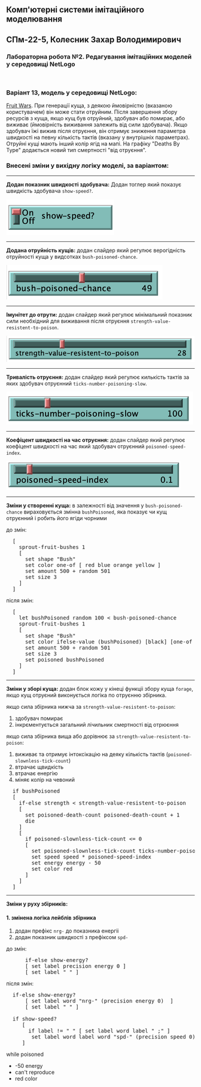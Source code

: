 ## Комп'ютерні системи імітаційного моделювання
## СПм-22-5, **Колесник Захар Володимирович**
### Лабораторна робота №**2**. Редагування імітаційних моделей у середовищі NetLogo

<br>

### Варіант 13, модель у середовищі NetLogo:
[Fruit Wars](http://www.netlogoweb.org/launch#http://www.netlogoweb.org/assets/modelslib/Sample%20Models/Social%20Science/Economics/Fruit%20Wars.nlogo). При генерації куща, з деякою ймовірністю (вказаною користувачем) він може стати отруйним. Після завершення збору ресурсів з куща, якщо кущ був отруйний, здобувач або помирає, або виживає (ймовірність виживання залежить від сили здобувача). Якщо здобувач їжі вижив після отруєння, він отримує зниження параметра швидкості на певну кількість тактів (вказану у внутрішніх параметрах). Отруйні кущі мають інший колір ягід на мапі. На графіку "Deaths By Type" додається новий тип смертності "від отруєння".

### Внесені зміни у вихідну логіку моделі, за варіантом:

---
**Додан показник швидкості здобувача:** Додан тоглер який показує швидкість здобувача `show-speed?`.

![show-speed](show-speed.png)

---
**Додана отруйність кущів:** додан слайдер який регулює верогідність отруйності куща у видсотках `bush-poisoned-chance`.

![bush-poisoned-chance](bush-poisoned-chance.png)

---
**Імунітет до отрути:** 
додан слайдер який регулює мінімальний показник сили необхідний для виживання після отруєння `strength-value-resistent-to-poison`.

![strength-value-resistent-to-poison](strength-value-resistent-to-poison.png)

---
**Тривалість отруєння:** 
додан слайдер який регулює килькість тактів за яких здобувач отруєнний `ticks-number-poisoning-slow`.

![ticks-number-poisoning-slow](ticks-number-poisoning-slow.png)

---
**Коефіцент швидкості на час отруєння:** 
додан слайдер який регулює коефіцент швидкості на час який здобувач отруєнний `poisoned-speed-index`.

![poisoned-speed-index](poisoned-speed-index.png)

---
**Зміни у створенні куща:**
в залежності від значення у `bush-poisoned-chance` вираховується змінна `bushPoisoned`, яка показує чи кущ отруєнний і робить його ягіди чорними

до змін:
<pre>
  [
    sprout-fruit-bushes 1
    [
      set shape "Bush"
      set color one-of [ red blue orange yellow ]
      set amount 500 + random 501
      set size 3
    ]
  ]
</pre>

після змін:
<pre>
  [
    let bushPoisoned random 100 < bush-poisoned-chance
    sprout-fruit-bushes 1
    [
      set shape "Bush"
      set color ifelse-value (bushPoisoned) [black] [one-of [ red blue orange yellow ]]
      set amount 500 + random 501
      set size 3
      set poisoned bushPoisoned
    ]
  ]
</pre>


---
**Зміни у зборі куща:** 
додан блок кожу у кінеці функціі збору куща `forage`, якщо кущ отруєний виконується логіка по отруєнню збірника.

якщо сила збірника нижча за `strength-value-resistent-to-poison`:
1. здобувач помирає
2. інкрєментується загальний лічильник смертності від отрюєння

якщо сила збірника вища або дорівнює за `strength-value-resistent-to-poison`:
1. виживає та отримує інтоксікацію на деяку кількість тактів (`poisoned-slownless-tick-count`)
2. втрачає щвидкість
3. втрачає енергію
4. міняє колір на чевоний
<pre>
  if bushPoisoned
  [
    if-else strength < strength-value-resistent-to-poison
    [
      set poisoned-death-count poisoned-death-count + 1
      die
    ]
    [
      if poisoned-slownless-tick-count <= 0
      [
        set poisoned-slownless-tick-count ticks-number-poisoning-slow
        set speed speed * poisoned-speed-index
        set energy energy - 50
        set color red
      ]
    ]
  ]
</pre>

---
**Зміни у руху збірників:**

#### 1. змінена логіка лейблів збірника
1. додан префікс `nrg-` до показника енергіі
2. додан показник швидкості з префіксом `spd-`

до змін:
<pre>
      if-else show-energy?
      [ set label precision energy 0 ]
      [ set label " " ]
</pre>


після змін:
<pre>
  if-else show-energy?
      [ set label word "nrg-" (precision energy 0)  ]
      [ set label " " ]
    
  if show-speed?
     [ 
       if label != " " [ set label word label " ;" ]
        set label word label word "spd-" (precision speed 0) 
     ]
</pre>




while poisoned
- -50 energy
- can't reproduce
- red color
